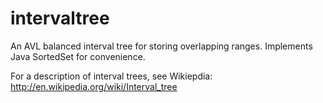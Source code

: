 intervaltree
============

An AVL balanced interval tree for storing overlapping ranges. Implements Java SortedSet<V> for convenience.

For a description of interval trees, see Wikiepdia:
http://en.wikipedia.org/wiki/Interval_tree
